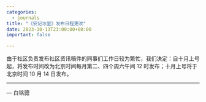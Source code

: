 ```yaml
---
categories:
  - journals
title: "《安记冰室》发布日程更改"
date: 2023-10-13T23:00:00+08:00
important: false

---
```


由于社区负责发布社区资讯稿件的同事们工作日较为繁忙，我们决定：自十月上号起，将发布时间改为北京时间每月第二、四个周六午间 12 时发布；十月上号将于北京时间 10 月 14 日发布。

---

— 白铭骢
